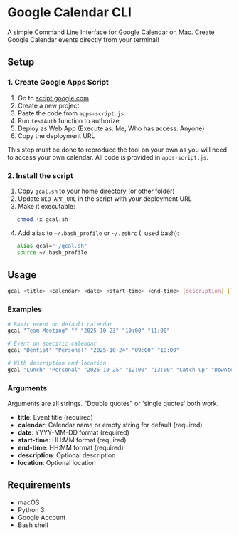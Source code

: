 # Google Calendar CLI

A simple Command Line Interface for Google Calendar on Mac. Create Google Calendar events directly from your terminal!

## Setup

### 1. Create Google Apps Script

1. Go to [script.google.com](https://script.google.com)
2. Create a new project
3. Paste the code from `apps-script.js`
4. Run `testAuth` function to authorize
5. Deploy as Web App (Execute as: Me, Who has access: Anyone)
6. Copy the deployment URL

This step must be done to reproduce the tool on your own as you will need to access your own calendar. All code is provided in `apps-script.js`.

### 2. Install the script

1. Copy `gcal.sh` to your home directory (or other folder)
2. Update `WEB_APP_URL` in the script with your deployment URL
3. Make it executable:
```bash
   chmod +x gcal.sh
```
4. Add alias to `~/.bash_profile` or `~/.zshrc` (I used bash):
```bash
   alias gcal="~/gcal.sh"
   source ~/.bash_profile
```

## Usage
```bash
gcal <title> <calendar> <date> <start-time> <end-time> [description] [location]
```

### Examples
```bash
# Basic event on default calendar
gcal "Team Meeting" "" "2025-10-23" "10:00" "11:00"

# Event on specific calendar
gcal "Dentist" "Personal" "2025-10-24" "09:00" "10:00"

# With description and location
gcal "Lunch" "Personal" "2025-10-25" "12:00" "13:00" "Catch up" "Downtown Cafe"
```

### Arguments

Arguments are all strings. "Double quotes" or 'single quotes' both work.

- **title**: Event title (required)
- **calendar**: Calendar name or empty string for default (required)
- **date**: YYYY-MM-DD format (required)
- **start-time**: HH:MM format (required)
- **end-time**: HH:MM format (required)
- **description**: Optional description
- **location**: Optional location

## Requirements

- macOS
- Python 3
- Google Account
- Bash shell
